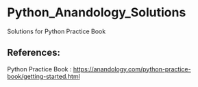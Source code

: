 # Python_Anandology_Solutions
Solutions for Python Practice Book

## References:
Python Practice Book : https://anandology.com/python-practice-book/getting-started.html
